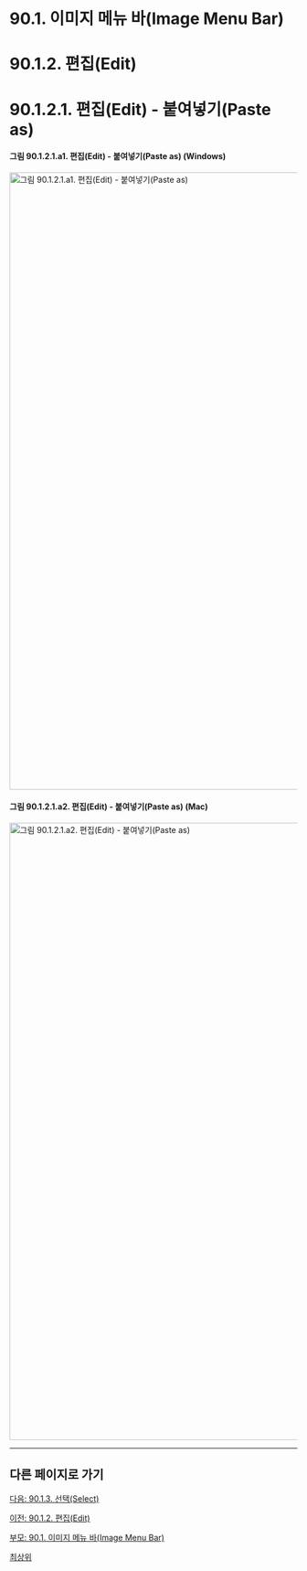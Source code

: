 # 90.1. 이미지 메뉴 바(Image Menu Bar)
# 90.1.2. 편집(Edit)
# 90.1.2.1. 편집(Edit) - 붙여넣기(Paste as)

#### 그림 90.1.2.1.a1. 편집(Edit) - 붙여넣기(Paste as) (Windows)
<img width="1080" alt="그림 90.1.2.1.a1. 편집(Edit) - 붙여넣기(Paste as)" environment="MacOS:Sonoma 14.2.1 GIMP 2.10.36" src="https://github.com/wonder13662/gimp/assets/15767104/f03d967b-8e8c-4a9d-a5f7-25165d721b12">

#### 그림 90.1.2.1.a2. 편집(Edit) - 붙여넣기(Paste as) (Mac)
<img width="1080" alt="그림 90.1.2.1.a2. 편집(Edit) - 붙여넣기(Paste as)" environment="MacOS:Sonoma 14.2.1 GIMP 2.10.36" src="https://github.com/wonder13662/gimp/assets/15767104/7dc638a3-9bbe-4e55-9518-de228b60b2c1">

***

## 다른 페이지로 가기

[다음: 90.1.3. 선택(Select)](./90-01-03-select.md)

[이전: 90.1.2. 편집(Edit)](./90-01-02-edit.md)

[부모: 90.1. 이미지 메뉴 바(Image Menu Bar)](./90-01-00-image-menu-bar.md)

[최상위](./00-home.md)
